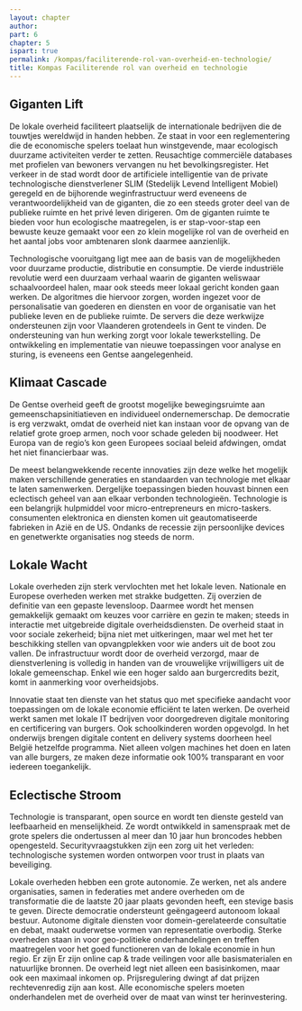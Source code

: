 ```yaml
---
layout: chapter
author: 
part: 6
chapter: 5
ispart: true
permalink: /kompas/faciliterende-rol-van-overheid-en-technologie/
title: Kompas Faciliterende rol van overheid en technologie
---
```


## Giganten Lift

De lokale overheid faciliteert plaatselijk de internationale bedrijven die de touwtjes wereldwijd in handen hebben. Ze staat in voor een reglementering die de economische spelers toelaat hun winstgevende, maar ecologisch duurzame activiteiten verder te zetten. Reusachtige commerciële databases met profielen van bewoners vervangen nu het bevolkingsregister. Het verkeer in de stad wordt door de artificiele intelligentie van de private technologische dienstverlener SLIM (Stedelijk Levend Intelligent Mobiel) geregeld en de bijhorende weginfrastructuur werd eveneens de verantwoordelijkheid van de giganten, die zo een steeds groter deel van de publieke ruimte en het privé leven dirigeren. Om de giganten ruimte te bieden voor hun ecologische maatregelen,  is er stap-voor-stap een bewuste keuze gemaakt voor een zo klein mogelijke rol van de overheid en het aantal jobs voor ambtenaren slonk daarmee aanzienlijk.

Technologische vooruitgang ligt mee aan de basis van de mogelijkheden voor duurzame productie, distributie en consumptie. De vierde industriële revolutie werd een duurzaam verhaal waarin de giganten weliswaar schaalvoordeel halen, maar ook steeds meer lokaal gericht konden gaan werken. De algoritmes die hiervoor zorgen, worden ingezet voor de personalisatie van goederen en diensten en voor de organisatie van het publieke leven en de publieke ruimte. De servers die deze werkwijze ondersteunen zijn voor Vlaanderen grotendeels in Gent te vinden. De ondersteuning van hun werking zorgt voor lokale tewerkstelling. De ontwikkeling en implementatie van nieuwe toepassingen voor analyse en sturing, is eveneens een Gentse aangelegenheid. 

## Klimaat Cascade

De Gentse overheid geeft de grootst mogelijke bewegingsruimte aan gemeenschapsinitiatieven en individueel ondernemerschap. De democratie is erg verzwakt, omdat de overheid niet kan instaan voor de opvang van de relatief grote groep armen, noch voor schade geleden bij noodweer. Het Europa van de regio’s kon geen Europees sociaal beleid afdwingen, omdat het niet financierbaar was.

De meest belangwekkende recente innovaties zijn deze welke het mogelijk maken verschillende generaties en standaarden van technologie met elkaar te laten samenwerken. Dergelijke toepassingen bieden houvast binnen een eclectisch geheel van aan elkaar verbonden technologieën. Technologie is een belangrijk hulpmiddel voor micro-entrepreneurs en micro-taskers. consumenten elektronica en diensten komen uit geautomatiseerde fabrieken in Azië en de US. Ondanks de recessie zijn persoonlijke devices en genetwerkte organisaties nog steeds de norm.     

## Lokale Wacht

Lokale overheden zijn sterk vervlochten met het lokale leven. Nationale en Europese overheden werken met strakke budgetten. Zij overzien de definitie van een gepaste levensloop. Daarmee wordt het mensen gemakkelijk gemaakt om keuzes voor carrière en gezin te maken; steeds in interactie met uitgebreide digitale overheidsdiensten. De overheid staat in voor sociale zekerheid; bijna niet met uitkeringen, maar wel met het ter beschikking stellen van opvangplekken voor wie anders uit de boot zou vallen. De infrastructuur wordt door de overheid verzorgd, maar de dienstverlening is volledig in handen van de vrouwelijke vrijwilligers uit de lokale gemeenschap. Enkel wie een hoger saldo aan burgercredits bezit, komt in aanmerking voor overheidsjobs.

Innovatie staat ten dienste van het status quo met specifieke aandacht voor toepassingen om de lokale economie efficiënt te laten werken. De overheid werkt samen met lokale IT bedrijven voor doorgedreven digitale monitoring en certificering van burgers. Ook schoolkinderen worden opgevolgd. In het onderwijs brengen digitale content en delivery systems doorheen heel België hetzelfde programma. Niet alleen volgen machines het doen en laten van alle burgers, ze maken deze informatie ook 100% transparant en voor iedereen toegankelijk. 

## Eclectische Stroom

Technologie is transparant, open source en wordt ten dienste gesteld van leefbaarheid en menselijkheid. Ze wordt ontwikkeld in samenspraak met de grote spelers die ondertussen al meer dan 10 jaar hun broncodes hebben opengesteld. Securityvraagstukken zijn een zorg uit het verleden: technologische systemen worden ontworpen voor trust in plaats van beveiliging.

Lokale overheden hebben een grote autonomie. Ze werken, net als andere organisaties, samen in federaties met andere overheden om de transformatie die de laatste 20 jaar plaats gevonden heeft, een stevige basis te geven. Directe democratie ondersteunt geëngageerd autonoom lokaal bestuur. Autonome digitale diensten voor domein-gerelateerde consultatie en debat, maakt ouderwetse vormen van representatie overbodig. Sterke overheden staan in voor geo-politieke onderhandelingen en treffen maatregelen voor het goed functioneren van de lokale economie in hun regio. Er zijn Er zijn online cap & trade veilingen voor alle basismaterialen en natuurlijke bronnen. De overheid legt niet alleen een basisinkomen, maar ook een maximaal inkomen op. Prijsregulering dwingt af dat prijzen rechtevenredig zijn aan kost. Alle economische spelers moeten onderhandelen met de overheid over de maat van winst ter herinvestering. 

